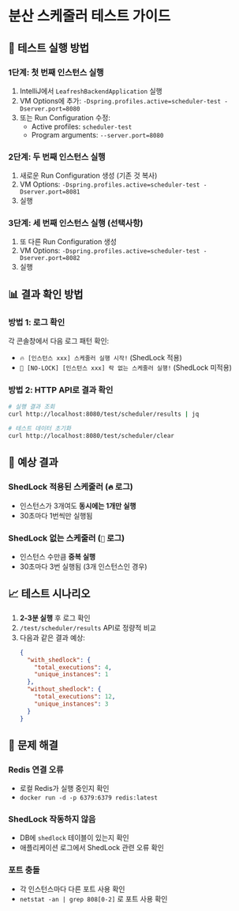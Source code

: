 # 분산 스케줄러 테스트 가이드

## 🚀 테스트 실행 방법

### 1단계: 첫 번째 인스턴스 실행
1. IntelliJ에서 `LeafreshBackendApplication` 실행
2. VM Options에 추가: `-Dspring.profiles.active=scheduler-test -Dserver.port=8080`
3. 또는 Run Configuration 수정:
   - Active profiles: `scheduler-test`
   - Program arguments: `--server.port=8080`

### 2단계: 두 번째 인스턴스 실행
1. 새로운 Run Configuration 생성 (기존 것 복사)
2. VM Options: `-Dspring.profiles.active=scheduler-test -Dserver.port=8081`
3. 실행

### 3단계: 세 번째 인스턴스 실행 (선택사항)
1. 또 다른 Run Configuration 생성
2. VM Options: `-Dspring.profiles.active=scheduler-test -Dserver.port=8082`
3. 실행

## 📊 결과 확인 방법

### 방법 1: 로그 확인
각 콘솔창에서 다음 로그 패턴 확인:
- `🔥 [인스턴스 xxx] 스케줄러 실행 시작!` (ShedLock 적용)
- `🚨 [NO-LOCK] [인스턴스 xxx] 락 없는 스케줄러 실행!` (ShedLock 미적용)

### 방법 2: HTTP API로 결과 확인
```bash
# 실행 결과 조회
curl http://localhost:8080/test/scheduler/results | jq

# 테스트 데이터 초기화
curl http://localhost:8080/test/scheduler/clear
```

## 🎯 예상 결과

### ShedLock 적용된 스케줄러 (`🔥` 로그)
- 인스턴스가 3개여도 **동시에는 1개만 실행**
- 30초마다 1번씩만 실행됨

### ShedLock 없는 스케줄러 (`🚨` 로그)
- 인스턴스 수만큼 **중복 실행**
- 30초마다 3번 실행됨 (3개 인스턴스인 경우)

## 📈 테스트 시나리오

1. **2-3분 실행** 후 로그 확인
2. `/test/scheduler/results` API로 정량적 비교
3. 다음과 같은 결과 예상:
   ```json
   {
     "with_shedlock": {
       "total_executions": 4,
       "unique_instances": 1
     },
     "without_shedlock": {
       "total_executions": 12,
       "unique_instances": 3
     }
   }
   ```

## 🔧 문제 해결

### Redis 연결 오류
- 로컬 Redis가 실행 중인지 확인
- `docker run -d -p 6379:6379 redis:latest`

### ShedLock 작동하지 않음
- DB에 `shedlock` 테이블이 있는지 확인
- 애플리케이션 로그에서 ShedLock 관련 오류 확인

### 포트 충돌
- 각 인스턴스마다 다른 포트 사용 확인
- `netstat -an | grep 808[0-2]` 로 포트 사용 확인
